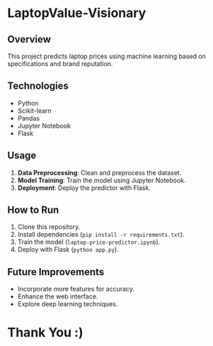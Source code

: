 # LaptopValue-Visionary

## Overview
This project predicts laptop prices using machine learning based on specifications and brand reputation.

## Technologies
- Python
- Scikit-learn
- Pandas
- Jupyter Notebook
- Flask

## Usage
1. **Data Preprocessing**: Clean and preprocess the dataset.
2. **Model Training**: Train the model using Jupyter Notebook.
3. **Deployment**: Deploy the predictor with Flask.

## How to Run
1. Clone this repository.
2. Install dependencies (`pip install -r requirements.txt`).
3. Train the model (`laptop-price-predictor.ipynb`).
4. Deploy with Flask (`python app.py`).

## Future Improvements
- Incorporate more features for accuracy.
- Enhance the web interface.
- Explore deep learning techniques.

# Thank You :)
